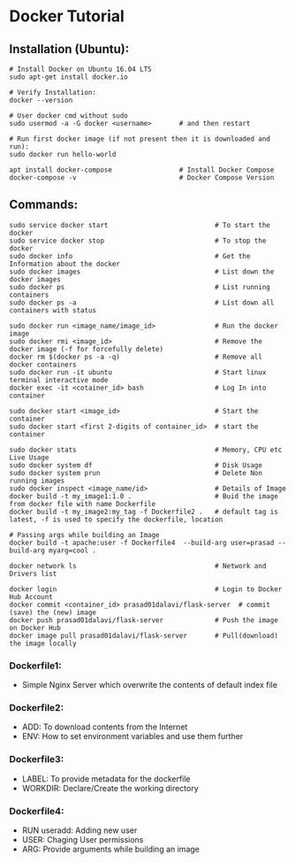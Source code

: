 # Docker Tutorial

## Installation (Ubuntu):
```
# Install Docker on Ubuntu 16.04 LTS
sudo apt-get install docker.io

# Verify Installation:
docker --version

# User docker cmd without sudo
sudo usermod -a -G docker <username>       # and then restart

# Run first docker image (if not present then it is downloaded and run):
sudo docker run hello-world

apt install docker-compose                 # Install Docker Compose
docker-compose -v                          # Docker Compose Version
```

## Commands:

```
sudo service docker start                           # To start the docker
sudo service docker stop                            # To stop the docker
sudo docker info                                    # Get the Information about the docker
sudo docker images                                  # List down the docker images
sudo docker ps                                      # List running containers
sudo docker ps -a                                   # List down all containers with status

sudo docker run <image_name/image_id>               # Run the docker image
sudo docker rmi <image_id>                          # Remove the docker image (-f for forcefully delete)
docker rm $(docker ps -a -q)                        # Remove all docker containers
sudo docker run -it ubuntu                          # Start linux terminal interactive mode
docker exec -it <cotainer_id> bash                  # Log In into container

sudo docker start <image_id>                        # Start the container
sudo docker start <first 2-digits of container_id>  # start the container

sudo docker stats                                   # Memory, CPU etc Live Usage
sudo docker system df                               # Disk Usage 
sudo docker system prun                             # Delete Non running images
sudo docker inspect <image_name/id>                 # Details of Image
docker build -t my_image1:1.0 .                     # Buid the image from docker file with name Dockerfile
docker build -t my_image2:my_tag -f Dockerfile2 .   # default tag is latest, -f is used to specify the dockerfile, location

# Passing args while building an Image
docker build -t apache:user -f Dockerfile4  --build-arg user=prasad --build-arg myarg=cool .

docker network ls                                   # Network and Drivers list

docker login                                        # Login to Docker Hub Account
docker commit <container_id> prasad01dalavi/flask-server  # commit (save) the (new) image
docker push prasad01dalavi/flask-server             # Push the image on Docker Hub
docker image pull prasad01dalavi/flask-server       # Pull(download) the image locally

```
### Dockerfile1:
- Simple Nginx Server which overwrite the contents of default index file

### Dockerfile2:
- ADD: To download contents from the Internet
- ENV: How to set environment variables and use them further

### Dockerfile3:
- LABEL: To provide metadata for the dockerfile
- WORKDIR: Declare/Create the working directory

### Dockerfile4:
- RUN useradd: Adding new user
- USER: Chaging User permissions
- ARG: Provide arguments while building an image
